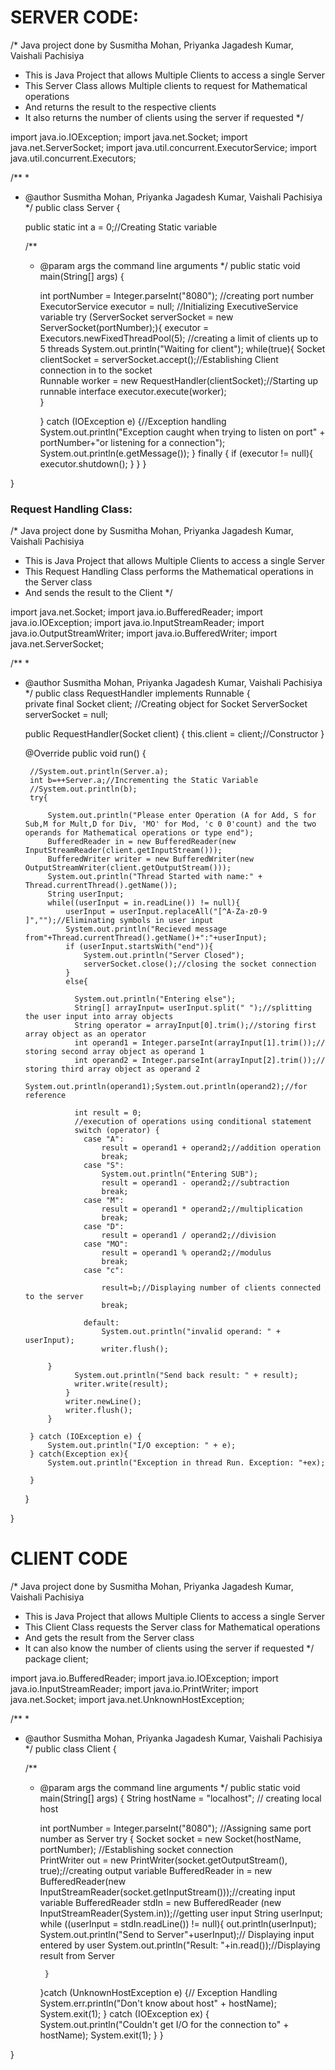 # SERVER CODE:
/* Java project done by Susmitha Mohan, Priyanka Jagadesh Kumar, Vaishali Pachisiya
 * This is Java Project that allows Multiple Clients to access a single Server
 * This Server Class allows Multiple clients to request for Mathematical operations
 * And returns the result to the respective clients
 * It also returns the number of clients using the server if requested
 */

import java.io.IOException;
import java.net.Socket;
import java.net.ServerSocket;
import java.util.concurrent.ExecutorService;
import java.util.concurrent.Executors;


/**
 *
 * @author Susmitha Mohan, Priyanka Jagadesh Kumar, Vaishali Pachisiya
 */
public class Server {

    public static int a = 0;//Creating Static variable

	/**
     * @param args the command line arguments
     */
    public static void main(String[] args) {
    	
        int portNumber = Integer.parseInt("8080"); //creating port number
        ExecutorService executor = null; //Initializing ExecutiveService variable
        try (ServerSocket serverSocket = new ServerSocket(portNumber);){
            executor = Executors.newFixedThreadPool(5); //creating a limit of clients up to 5 threads
            System.out.println("Waiting for client");
            while(true){
                Socket clientSocket = serverSocket.accept();//Establishing Client connection in to the socket             
                Runnable worker = new RequestHandler(clientSocket);//Starting up runnable interface 
                executor.execute(worker);      
                }
            
        } catch (IOException e) {//Exception handling
            System.out.println("Exception caught when trying to listen on port" + portNumber+"or listening for a connection");
            System.out.println(e.getMessage());
        } finally {
            if (executor != null){
                executor.shutdown();
            }
        }
    }
    
}

### Request Handling Class:

/* Java project done by Susmitha Mohan, Priyanka Jagadesh Kumar, Vaishali Pachisiya
 * This is Java Project that allows Multiple Clients to access a single Server
 * This Request Handling Class performs the Mathematical operations in the Server class
 * And sends the result to the Client
 */

import java.net.Socket;
import java.io.BufferedReader;
import java.io.IOException;
import java.io.InputStreamReader;
import java.io.OutputStreamWriter;
import java.io.BufferedWriter;
import java.net.ServerSocket;


/**
 *
 * @author Susmitha Mohan, Priyanka Jagadesh Kumar, Vaishali Pachisiya
 */
public class RequestHandler implements Runnable {    
    private final Socket client; //Creating object for Socket
    ServerSocket serverSocket = null;

    public RequestHandler(Socket client) {
        this.client = client;//Constructor
    }

    @Override
    public void run() {
    	
    	//System.out.println(Server.a);    	
    	int b=++Server.a;//Incrementing the Static Variable
    	//System.out.println(b);
        try{
        	
            System.out.println("Please enter Operation (A for Add, S for Sub,M for Mult,D for Div, 'MO' for Mod, 'c 0 0'count) and the two operands for Mathematical operations or type end");
            BufferedReader in = new BufferedReader(new InputStreamReader(client.getInputStream()));
            BufferedWriter writer = new BufferedWriter(new OutputStreamWriter(client.getOutputStream()));
            System.out.println("Thread Started with name:" + Thread.currentThread().getName());
            String userInput;
            while((userInput = in.readLine()) != null){
                userInput = userInput.replaceAll("[^A-Za-z0-9 ]","");//Eliminating symbols in user input
                System.out.println("Recieved message from"+Thread.currentThread().getName()+":"+userInput);
                if (userInput.startsWith("end")){
                    System.out.println("Server Closed");
                    serverSocket.close();//closing the socket connection
                } 
                else{
                	
                  System.out.println("Entering else");  
                  String[] arrayInput= userInput.split(" ");//splitting the user input into array objects
                  String operator = arrayInput[0].trim();//storing first array object as an operator                
                  int operand1 = Integer.parseInt(arrayInput[1].trim());// storing second array object as operand 1
                  int operand2 = Integer.parseInt(arrayInput[2].trim());// storing third array object as operand 2
                  System.out.println(operand1);System.out.println(operand2);//for reference
                  
                  int result = 0;
                  //execution of operations using conditional statement
                  switch (operator) {
                    case "A":
                        result = operand1 + operand2;//addition operation
                        break;
                    case "S":
                        System.out.println("Entering SUB");
                        result = operand1 - operand2;//subtraction
                        break;
                    case "M":
                        result = operand1 * operand2;//multiplication
                        break;
                    case "D":
                        result = operand1 / operand2;//division
                    case "MO":
                    	result = operand1 % operand2;//modulus
                        break;
                    case "c":
                    	
                    	result=b;//Displaying number of clients connected to the server
                    	break;
                                       
                    default:
                        System.out.println("invalid operand: " + userInput);
                        writer.flush();
                
            }
                  System.out.println("Send back result: " + result);
                  writer.write(result);
                }
                writer.newLine();
                writer.flush();
            }
            
        } catch (IOException e) {
            System.out.println("I/O exception: " + e);
        } catch(Exception ex){
            System.out.println("Exception in thread Run. Exception: "+ex);
            
        }
    }
    
}

# CLIENT CODE

/* Java project done by Susmitha Mohan, Priyanka Jagadesh Kumar, Vaishali Pachisiya
 * This is Java Project that allows Multiple Clients to access a single Server
 * This Client Class requests the Server class for Mathematical operations
 * And gets the result from the Server class
 * It can also know the number of clients using the server if requested
 */
package client;

import java.io.BufferedReader;
import java.io.IOException;
import java.io.InputStreamReader;
import java.io.PrintWriter;
import java.net.Socket;
import java.net.UnknownHostException;


/**
 *
 * @author Susmitha Mohan, Priyanka Jagadesh Kumar, Vaishali Pachisiya
 */
public class Client {

	/**
	 * @param args the command line arguments
	 */
	public static void main(String[] args) {
		String hostName = "localhost"; // creating local host

		int portNumber = Integer.parseInt("8080"); //Assigning same port number as Server
		try {
			Socket socket = new Socket(hostName, portNumber);  //Establishing socket connection          
			PrintWriter out = new PrintWriter(socket.getOutputStream(), true);//creating output variable
			BufferedReader in = new BufferedReader(new InputStreamReader(socket.getInputStream()));//creating input variable
			BufferedReader stdIn = new BufferedReader (new InputStreamReader(System.in));//getting user input
			String userInput;
			while ((userInput = stdIn.readLine()) != null){
				out.println(userInput);
				System.out.println("Send to Server"+userInput);// Displaying input entered by user
				System.out.println("Result: "+in.read());//Displaying result from Server
				
			}
		}catch (UnknownHostException e) {// Exception Handling
			System.err.println("Don't know about host" + hostName);
			System.exit(1);
		} catch (IOException ex) {
			System.out.println("Couldn't get I/O for the connection to" + hostName);
			System.exit(1);
		} 
	}

}
